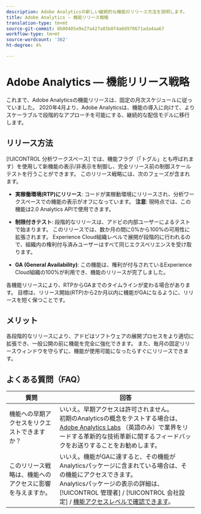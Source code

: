 ```yaml
---
description: Adobe Analyticsの新しい継続的な機能のリリース方法を説明します。
title: Adobe Analytics — 機能リリース戦略
translation-type: tm+mt
source-git-commit: 0b00405e9e27a427a85b0f4a0d970671ada4aa67
workflow-type: tm+mt
source-wordcount: '362'
ht-degree: 4%

---
```



# Adobe Analytics — 機能リリース戦略

これまで、Adobe Analyticsの機能リリースは、固定の月次スケジュールに従っていました。 2020年4月より、Adobe Analyticsは、機能の導入に向けて、よりスケーラブルで段階的なアプローチを可能にする、継続的な配信モデルに移行します。

## リリース方法

[!UICONTROL 分析ワークスペース] では、機能フラグ（「トグル」とも呼ばれます）を使用して新機能の表示/非表示を制御し、完全リリース前の制御スケールテストを行うことができます。 このリリース戦略には、次のフェーズが含まれます。

* **実稼働環境(RTP)にリリース**: コードが実稼動環境にリリースされ、分析ワークスペースでの機能の表示がオフになっています。 **注意**: 現時点では、この機能は2.0 Analytics APIで使用できます。

* **制限付きテスト**: 段階的なリリースは、アドビの内部ユーザーによるテストで始まります。 このリリースでは、数か月の間に0%から100%の可用性に拡張されます。 Experience Cloud組織レベルで展開が段階的に行われるので、組織内の権利付与済みユーザーはすべて同じエクスペリエンスを受け取ります。

* **GA (General Availability)**: この機能は、権利が付与されているExperience Cloud組織の100%が利用でき、機能のリリースが完了しました。

各機能リリースにより、RTPからGAまでのタイムラインが変わる場合があります。 目標は、リリース開始(RTP)から2か月以内に機能がGAになるように、リリースを短く保つことです。

## メリット

各段階的なリリースにより、アドビはソフトウェアの展開プロセスをより適切に拡張でき、一般公開の前に機能を完全に強化できます。 また、毎月の固定リリースウィンドウを守らずに、機能が使用可能になったらすぐにリリースできます。

## よくある質問（FAQ）

| 質問 | 回答 |
|---|---|
| 機能への早期アクセスをリクエストできますか？ | いいえ。早期アクセスは許可されません。<br>初期のAnalyticsの概念をテストする場合は、 [Adobe Analytics Labs](https://docs.adobe.com/content/help/ja-JP/analytics/analyze/tech-previews/overview.html) （英語のみ）で業界をリードする革新的な技術革新に関するフィードバックをお送りすることをお勧めします。 |
| このリリース戦略は、機能へのアクセスに影響を与えますか。 | いいえ。機能がGAに達すると、その機能がAnalyticsパッケージに含まれている場合は、その機能にアクセスできます。<br>Analyticsパッケージの表示の詳細は、 [!UICONTROL 管理者] / [!UICONTROL 会社設定] / [機能アクセスレベルで確認できます](https://docs.adobe.com/content/help/en/analytics/admin/company-settings/feature-access-levels.html)。 |